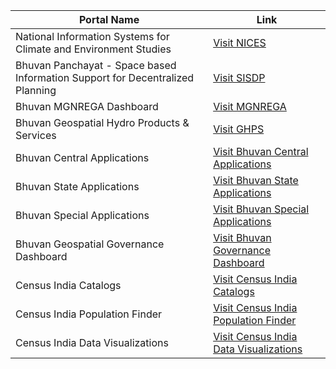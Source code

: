 | Portal Name | Link |
| --- | --- |
| National Information Systems for Climate and Environment Studies | [Visit NICES](https://nices.nrsc.gov.in/products/atmosphere.php) |
| Bhuvan Panchayat - Space based Information Support for Decentralized Planning | [Visit SISDP](https://bhuvanpanchayat.nrsc.gov.in/) |
| Bhuvan MGNREGA Dashboard | [Visit MGNREGA](https://bhuvan-app2.nrsc.gov.in/mgnrega/nrega_dashboard_phase2/#) |
| Bhuvan Geospatial Hydro Products & Services | [Visit GHPS](https://bhuvan.nrsc.gov.in/nhp/) |
| Bhuvan Central Applications | [Visit Bhuvan Central Applications](https://bhuvan.nrsc.gov.in/home/stateapp/index.php?type=central_apps) |
| Bhuvan State Applications | [Visit Bhuvan State Applications](https://bhuvan.nrsc.gov.in/home/stateapp/index.php?type=state_apps) |
| Bhuvan Special Applications | [Visit Bhuvan Special Applications](https://bhuvan.nrsc.gov.in/home/stateapp/index.php?type=special_apps) |
| Bhuvan Geospatial Governance Dashboard | [Visit Bhuvan Governance Dashboard](https://bhuvan-app1.nrsc.gov.in/sitemap/) 
| Census India Catalogs | [Visit Census India Catalogs](https://censusindia.gov.in/nada/index.php/catalog/free_search) |
| Census India Population Finder | [Visit Census India Population Finder](https://censusindia.gov.in/census.website/data/population-finder) |
| Census India Data Visualizations | [Visit Census India Data Visualizations](https://censusindia.gov.in/census.website/data/data-visualizations/) |
